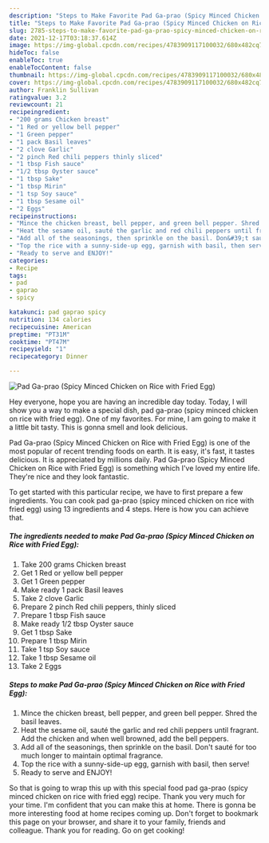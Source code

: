 ```yaml
---
description: "Steps to Make Favorite Pad Ga-prao (Spicy Minced Chicken on Rice with Fried Egg)"
title: "Steps to Make Favorite Pad Ga-prao (Spicy Minced Chicken on Rice with Fried Egg)"
slug: 2785-steps-to-make-favorite-pad-ga-prao-spicy-minced-chicken-on-rice-with-fried-egg
date: 2021-12-17T03:18:37.614Z
image: https://img-global.cpcdn.com/recipes/4783909117100032/680x482cq70/pad-ga-prao-spicy-minced-chicken-on-rice-with-fried-egg-recipe-main-photo.jpg
hideToc: false
enableToc: true
enableTocContent: false
thumbnail: https://img-global.cpcdn.com/recipes/4783909117100032/680x482cq70/pad-ga-prao-spicy-minced-chicken-on-rice-with-fried-egg-recipe-main-photo.jpg
cover: https://img-global.cpcdn.com/recipes/4783909117100032/680x482cq70/pad-ga-prao-spicy-minced-chicken-on-rice-with-fried-egg-recipe-main-photo.jpg
author: Franklin Sullivan
ratingvalue: 3.2
reviewcount: 21
recipeingredient:
- "200 grams Chicken breast"
- "1 Red or yellow bell pepper"
- "1 Green pepper"
- "1 pack Basil leaves"
- "2 clove Garlic"
- "2 pinch Red chili peppers thinly sliced"
- "1 tbsp Fish sauce"
- "1/2 tbsp Oyster sauce"
- "1 tbsp Sake"
- "1 tbsp Mirin"
- "1 tsp Soy sauce"
- "1 tbsp Sesame oil"
- "2 Eggs"
recipeinstructions:
- "Mince the chicken breast, bell pepper, and green bell pepper. Shred the basil leaves."
- "Heat the sesame oil, sauté the garlic and red chili peppers until fragrant. Add the chicken and when well browned, add the bell peppers."
- "Add all of the seasonings, then sprinkle on the basil. Don&#39;t sauté for too much longer to maintain optimal fragrance."
- "Top the rice with a sunny-side-up egg, garnish with basil, then serve!"
- "Ready to serve and ENJOY!"
categories:
- Recipe
tags:
- pad
- gaprao
- spicy

katakunci: pad gaprao spicy 
nutrition: 134 calories
recipecuisine: American
preptime: "PT31M"
cooktime: "PT47M"
recipeyield: "1"
recipecategory: Dinner

---
```



![Pad Ga-prao (Spicy Minced Chicken on Rice with Fried Egg)](https://img-global.cpcdn.com/recipes/4783909117100032/680x482cq70/pad-ga-prao-spicy-minced-chicken-on-rice-with-fried-egg-recipe-main-photo.jpg)

Hey everyone, hope you are having an incredible day today. Today, I will show you a way to make a special dish, pad ga-prao (spicy minced chicken on rice with fried egg). One of my favorites. For mine, I am going to make it a little bit tasty. This is gonna smell and look delicious.

Pad Ga-prao (Spicy Minced Chicken on Rice with Fried Egg) is one of the most popular of recent trending foods on earth. It is easy, it's fast, it tastes delicious. It is appreciated by millions daily. Pad Ga-prao (Spicy Minced Chicken on Rice with Fried Egg) is something which I've loved my entire life. They're nice and they look fantastic.




To get started with this particular recipe, we have to first prepare a few ingredients. You can cook pad ga-prao (spicy minced chicken on rice with fried egg) using 13 ingredients and 4 steps. Here is how you can achieve that.

<!--inarticleads1-->

##### The ingredients needed to make Pad Ga-prao (Spicy Minced Chicken on Rice with Fried Egg):

1. Take 200 grams Chicken breast
1. Get 1 Red or yellow bell pepper
1. Get 1 Green pepper
1. Make ready 1 pack Basil leaves
1. Take 2 clove Garlic
1. Prepare 2 pinch Red chili peppers, thinly sliced
1. Prepare 1 tbsp Fish sauce
1. Make ready 1/2 tbsp Oyster sauce
1. Get 1 tbsp Sake
1. Prepare 1 tbsp Mirin
1. Take 1 tsp Soy sauce
1. Take 1 tbsp Sesame oil
1. Take 2 Eggs




<!--inarticleads2-->

##### Steps to make Pad Ga-prao (Spicy Minced Chicken on Rice with Fried Egg):

1. Mince the chicken breast, bell pepper, and green bell pepper. Shred the basil leaves.
1. Heat the sesame oil, sauté the garlic and red chili peppers until fragrant. Add the chicken and when well browned, add the bell peppers.
1. Add all of the seasonings, then sprinkle on the basil. Don&#39;t sauté for too much longer to maintain optimal fragrance.
1. Top the rice with a sunny-side-up egg, garnish with basil, then serve!
1. Ready to serve and ENJOY!



So that is going to wrap this up with this special food pad ga-prao (spicy minced chicken on rice with fried egg) recipe. Thank you very much for your time. I'm confident that you can make this at home. There is gonna be more interesting food at home recipes coming up. Don't forget to bookmark this page on your browser, and share it to your family, friends and colleague. Thank you for reading. Go on get cooking!
